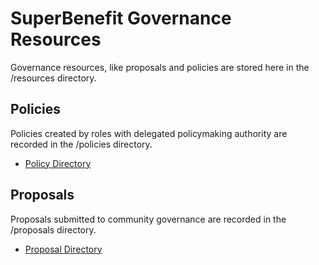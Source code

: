 # SuperBenefit Governance Resources

Governance resources, like proposals and policies are stored here in the /resources directory.

## Policies

Policies created by roles with delegated policymaking authority are recorded in the /policies directory.

- [Policy Directory](/resources/policies/index.md)

## Proposals

Proposals submitted to community governance are recorded in the /proposals directory.

- [Proposal Directory](/resources/proposals/index.md)
